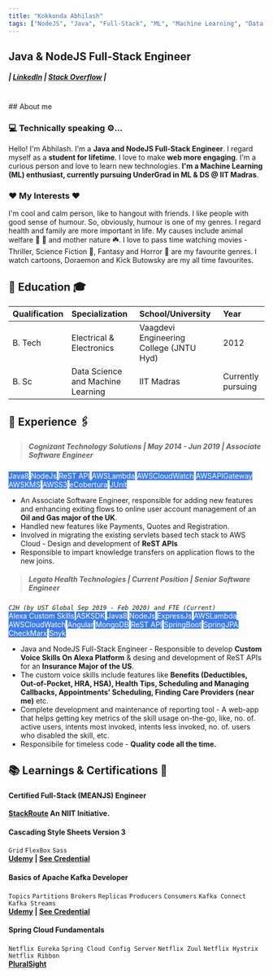```yaml
---
title: "Kokkonda Abhilash"
tags: ["NodeJS", "Java", "Full-Stack", "ML", "Machine Learning", "Data Science", "IIT Madras"]
---
```

## Java & NodeJS Full-Stack Engineer
##### | [LinkedIn](https://www.linkedin.com/in/kokkonda-abhilash) | [Stack Overflow](https://stackoverflow.com/users/story/9832322) |
<br/>
## About me

### 💻 Technically speaking ⚙️...
Hello! I'm Abhilash. I'm a **Java and NodeJS Full-Stack Engineer**. I regard myself as a **student for lifetime**. I love to make **web more engaging**. I'm a curious person and love to learn new technologies. **I'm a Machine Learning (ML) enthusiast, currently pursuing UnderGrad in ML & DS @ IIT Madras**.

### ❤️ My Interests ❤️
I'm cool and calm person, like to hangout with friends. I like people with good sense of humour. So, obviously, humour is one of my genres. I regard health and family are more important in life. My causes include animal welfare 🐶 🐾 and mother nature ☘️. I love to pass time watching movies - Thriller, Science Fiction 🤖, Fantasy and Horror 🧟 are my favourite genres. I watch cartoons, Doraemon and Kick Butowsky are my all time favourites.

## 🏫 Education 🎓

| Qualification| Specialization                    | School/University                       | Year               |
| :----------- | :-------------------------------- | :-------------------------------------- | :----------------- |
| B. Tech      | Electrical & Electronics          | Vaagdevi Engineering College (JNTU Hyd) | 2012               |
| B. Sc        | Data Science and Machine Learning | IIT Madras                              | Currently pursuing |

## 💼 Experience 🖇️

> ##### Cognizant Technology Solutions | May 2014 - Jun 2019 | Associate Software Engineer
<mark style="background-color: #3d7ce3; color: #ffffff;">Java8</mark> <mark style="background-color: #3d7ce3; color: #ffffff;">NodeJs</mark> <mark style="background-color: #3d7ce3; color: #ffffff;">ReST API</mark> <mark style="background-color: #3d7ce3; color: #ffffff;">AWSLambda</mark> <mark style="background-color: #3d7ce3; color: #ffffff;">AWSCloudWatch</mark> <mark style="background-color: #3d7ce3; color: #ffffff;">AWSAPIGateway</mark> <mark style="background-color: #3d7ce3; color: #ffffff;">AWSKMS</mark> <mark style="background-color: #3d7ce3; color: #ffffff;">AWSS3</mark> <mark style="background-color: #3d7ce3; color: #ffffff;">eCobertura</mark> <mark style="background-color: #3d7ce3; color: #ffffff;">JUnit</mark>
- An Associate Software Engineer, responsible for adding new features and enhancing exiting flows to online user account management of an **Oil and Gas major of the UK**.
- Handled new features like Payments, Quotes and Registration.
- Involved in migrating the existing servlets based tech stack to AWS Cloud - Design and development of **ReST APIs**
- Responsible to impart knowledge transfers on application flows to the new joins.

> ##### Legato Health Technologies | Current Position | Senior Software Engineer
<em>`C2H (by UST Global Sep 2019 - Feb 2020) and FTE (Current)`</em><br/>
<mark style="background-color: #3d7ce3; color: #ffffff;">Alexa Custom Skills</mark> <mark style="background-color: #3d7ce3; color: #ffffff;">ASKSDK</mark> <mark style="background-color: #3d7ce3; color: #ffffff;">Java8</mark> <mark style="background-color: #3d7ce3; color: #ffffff;">NodeJs</mark> <mark style="background-color: #3d7ce3; color: #ffffff;">ExpressJs</mark> <mark style="background-color: #3d7ce3; color: #ffffff;">AWSLambda</mark> <mark style="background-color: #3d7ce3; color: #ffffff;">AWSCloudWatch</mark> <mark style="background-color: #3d7ce3; color: #ffffff;">Angular</mark> <mark style="background-color: #3d7ce3; color: #ffffff;">MongoDB</mark> <mark style="background-color: #3d7ce3; color: #ffffff;">ReST API</mark> <mark style="background-color: #3d7ce3; color: #ffffff;">SpringBoot</mark> <mark style="background-color: #3d7ce3; color: #ffffff;">SpringJPA</mark> <mark style="background-color: #3d7ce3; color: #ffffff;">CheckMarx</mark> <mark style="background-color: #3d7ce3; color: #ffffff;">Snyk</mark>
- Java and NodeJS Full-Stack Engineer - Responsible to develop **Custom Voice Skills On Alexa Platform** & desing and development of ReST APIs for an **Insurance Major of the US**.
- The custom voice skills include features like **Benefits (Deductibles, Out-of-Pocket, HRA, HSA), Health Tips, Scheduling and Managing Callbacks, Appointments' Scheduling, Finding Care Providers (near me)** etc.
- Complete development and maintenance of reporting tool - A web-app that helps getting key metrics of the skill usage on-the-go, like, no. of. active users, intents most invoked, intents less invoked, no. of. users who disabled the skill, etc.
- Responsibile for timeless code - **Quality code all the time.**


## 📚 Learnings & Certifications 📜

#### Certified Full-Stack (MEANJS) Engineer
**[StackRoute](https://stackroutelearning.com/) An NIIT Initiative.**
#### Cascading Style Sheets Version 3
`Grid` `FlexBox` `Sass`<br/>
**[Udemy](https://www.udemy.com/course/css-the-complete-guide-incl-flexbox-grid-sass/) | [See Credential](https://www.udemy.com/certificate/UC-a3dadf3e-5ce1-4e90-9032-5933d94e1d0b/)**
#### Basics of Apache Kafka Developer
`Topics` `Partitions` `Brokers` `Replicas` `Producers` `Consumers` `Kafka Connect` `Kafka Streams`<br/>
**[Udemy](https://www.udemy.com/course/apache-kafka/) | [See Credential](https://www.udemy.com/certificate/UC-c121b785-e169-43d1-9662-82903ddb66c0/)**
#### Spring Cloud Fundamentals
`Netflix Eureka` `Spring Cloud Config Server` `Netflix Zuul` `Netflix Hystrix` `Netflix Ribbon`<br/>
**[PluralSight](https://app.pluralsight.com/library/courses/spring-cloud-fundamentals/table-of-contents)**


<script type="text/javascript">
    document.addEventListener('DOMContentLoaded', function() {
        document.getElementById('forkme_banner').style.display = 'none';

        let project_title = document.getElementById('project_title');
        project_title.style['text-align'] = 'center';
        project_title.value = 'Kokkonda Abhilasha Chary';
        project_title.innerText = 'Kokkonda Abhilasha Chary';
/*
        let project_tagline = document.getElementById('project_tagline');
        project_tagline.style['text-align'] = 'center';
        project_tagline.value = 'Java and NodeJS Full-Stack Engineer';
        project_tagline.innerText = 'Java and NodeJS Full-Stack Engineer';
*/
        let skill_title = document.getElementById('java--nodejs-full-stack-engineer');
        skill_title.style['text-align'] = 'center';

        let contact_links = document.getElementById('-linkedin--stack-overflow-');
        contact_links.style['text-align'] = 'center';
    });
</script>